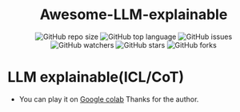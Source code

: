 <div align="center">
<h1>Awesome-LLM-explainable</h1>
</div>

<div align="center">
<img alt="GitHub repo size" src="https://img.shields.io/github/repo-size/zhangbaijin/Awesome-LLM-explainable?color=green"> <img alt="GitHub top language" src="https://img.shields.io/github/languages/top/zhangbaijin/Awesome-LLM-explainable">  <img alt="GitHub issues" src="https://img.shields.io/github/issues/zhangbaijin/Awesome-LLM-explainable"> 
</div>
<div align="center">
<img alt="GitHub watchers" src="https://img.shields.io/github/watchers/zhangbaijin/Awesome-LLM-explainable?style=social"> <img alt="GitHub stars" src="https://img.shields.io/github/stars/zhangbaijin/Awesome-LLM-explainable"> <img alt="GitHub forks" src="https://img.shields.io/github/forks/zhangbaijin/Awesome-LLM-explainable?style=social">
</div>


# LLM explainable(ICL/CoT)

- You can play it on [Google colab](https://colab.research.google.com/github/kaz12tech/ai_demos/blob/master/SpA_Former_shadow_removal_demo.ipynb) 
Thanks for the author. 
